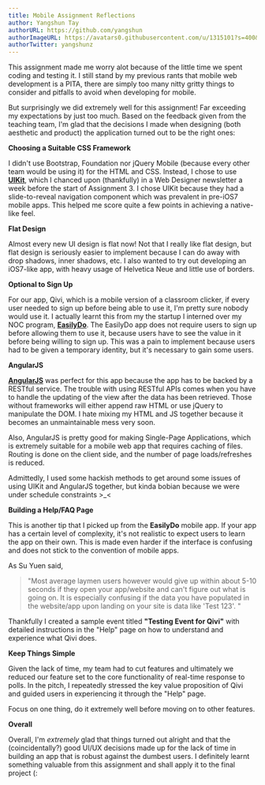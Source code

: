 ```yaml
---
title: Mobile Assignment Reflections
author: Yangshun Tay
authorURL: https://github.com/yangshun
authorImageURL: https://avatars0.githubusercontent.com/u/1315101?s=400&v=4
authorTwitter: yangshunz
---
```


This assignment made me worry alot because of the little time we spent coding and testing it. I still stand by my previous rants that mobile web development is a PITA, there are simply too many nitty gritty things to consider and pitfalls to avoid when developing for mobile.<!--truncate-->

But surprisingly we did extremely well for this assignment! Far exceeding my expectations by just too much. Based on the feedback given from the teaching team, I'm glad that the decisions I made when designing (both aesthetic and product) the application turned out to be the right ones:

**Choosing a Suitable CSS Framework**

I didn't use Bootstrap, Foundation nor jQuery Mobile (because every other team would be using it) for the HTML and CSS. Instead, I chose to use [**UIKit**](http://www.getuikit.com/), which I chanced upon (thankfully) in a Web Designer newsletter a week before the start of Assignment 3. I chose UIKit because they had a slide-to-reveal navigation component which was prevalent in pre-iOS7 mobile apps. This helped me score quite a few points in achieving a native-like feel.

**Flat Design**

Almost every new UI design is flat now! Not that I really like flat design, but flat design is seriously easier to implement because I can do away with drop shadows, inner shadows, etc. I also wanted to try out developing an iOS7-like app, with heavy usage of Helvetica Neue and little use of borders.

**Optional to Sign Up**

For our app, Qivi, which is a mobile version of a classroom clicker, if every user needed to sign up before being able to use it, I'm pretty sure nobody would use it. I actually learnt this from my the startup I interned over my NOC program, [**EasilyDo**](http://www.easilydo.com). The EasilyDo app does not require users to sign up before allowing them to use it, because users have to see the value in it before being willing to sign up. This was a pain to implement because users had to be given a temporary identity, but it's necessary to gain some users.

**AngularJS**

[**AngularJS**](http://angularjs.org/) was perfect for this app because the app has to be backed by a RESTful service. The trouble with using RESTful APIs comes when you have to handle the updating of the view after the data has been retrieved. Those without frameworks will either append raw HTML or use jQuery to manipulate the DOM. I hate mixing my HTML and JS together because it becomes an unmaintainable mess very soon.

Also, AngularJS is pretty good for making Single-Page Applications, which is extremely suitable for a mobile web app that requires caching of files. Routing is done on the client side, and the number of page loads/refreshes is reduced.

Admittedly, I used some hackish methods to get around some issues of using UIKit and AngularJS together, but kinda bobian because we were under schedule constraints >\_<

**Building a Help/FAQ Page**

This is another tip that I picked up from the **EasilyDo** mobile app. If your app has a certain level of complexity, it's not realistic to expect users to learn the app on their own. This is made even harder if the interface is confusing and does not stick to the convention of mobile apps.

As Su Yuen said,

> "Most average laymen users however would give up within about 5-10 seconds if they open your app/website and can't figure out what is going on. It is especially confusing if the data you have populated in the website/app upon landing on your site is data like 'Test 123'. "

Thankfully I created a sample event titled **"Testing Event for Qivi"** with detailed instructions in the "Help" page on how to understand and experience what Qivi does.

**Keep Things Simple**

Given the lack of time, my team had to cut features and ultimately we reduced our feature set to the core functionality of real-time response to polls. In the pitch, I repeatedly stressed the key value proposition of Qivi and guided users in experiencing it through the "Help" page.

Focus on one thing, do it extremely well before moving on to other features.

**Overall**

Overall, I'm _extremely_ glad that things turned out alright and that the (coincidentally?) good UI/UX decisions made up for the lack of time in building an app that is robust against the dumbest users. I definitely learnt something valuable from this assignment and shall apply it to the final project (:
